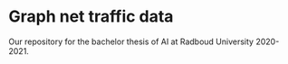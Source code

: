# Graph net traffic data

Our repository for the bachelor thesis of AI at Radboud University 2020-2021.
